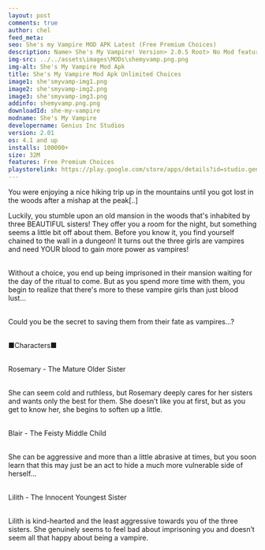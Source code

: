 ```yaml
---
layout: post
comments: true
author: chel
feed_meta:
seo: She's my Vampire MOD APK Latest (Free Premium Choices)
description: Name> She's My Vampire! Version> 2.0.5 Root> No Mod features> Free Premium Choices Preview Tutorial Install> Install Steps> Download
img-src: ../../assets\images\MODs\shemyvamp.png.png
img-alt: She's My Vampire Mod Apk
title: She's My Vampire Mod Apk Unlimited Choices
image1: she'smyvamp-img1.png
image2: she'smyvamp-img2.png
image3: she'smyvamp-img3.png
addinfo: shemyvamp.png.png
downloadId: she-my-vampire
modname: She's My Vampire
developername: Genius Inc Studios
version: 2.01
os: 4.1 and up
installs: 100000+
size: 32M
features: Free Premium Choices
playstorelink: https://play.google.com/store/apps/details?id=studio.genius.bishoujovampire
---
```

<p>You were enjoying a nice hiking trip up in the mountains until you got lost in the woods after a mishap at the peak[..]

Luckily, you stumble upon an old mansion in the woods that's inhabited by three BEAUTIFUL sisters! They offer you a room for the night, but something seems a little bit off about them. Before you know it, you find yourself chained to the wall in a dungeon! It turns out the three girls are vampires and need YOUR blood to gain more power as vampires!<br><br>

Without a choice, you end up being imprisoned in their mansion waiting for the day of the ritual to come. But as you spend more time with them, you begin to realize that there's more to these vampire girls than just blood lust...<br><br>

Could you be the secret to saving them from their fate as vampires...?<br><br>

■Characters■<br><br>

Rosemary - The Mature Older Sister<br><br>

She can seem cold and ruthless, but Rosemary deeply cares for her sisters and wants only the best for them. She doesn’t like you at first, but as you get to know her, she begins to soften up a little.<br><br>

Blair - The Feisty Middle Child<br><br>

She can be aggressive and more than a little abrasive at times, but you soon learn that this may just be an act to hide a much more vulnerable side of herself…<br><br>

Lilith - The Innocent Youngest Sister<br><br>

Lilith is kind-hearted and the least aggressive towards you of the three sisters. She genuinely seems to feel bad about imprisoning you and doesn’t seem all that happy about being a vampire.</p>
